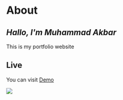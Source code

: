 # About
## _Hallo, I'm Muhammad Akbar_



This is my portfolio website


## Live
You can visit [Demo](https://barpsma.github.io/muhammad-akbar/)


[![](https://github-readme-stats.vercel.app/api/top-langs/?username=barpsma&theme=blue-green)](https://github.com/barpsma/portfolio-akbar)
